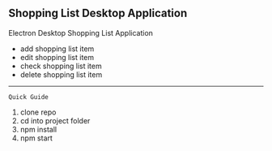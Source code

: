 Shopping List Desktop Application
----------------------------------
Electron Desktop Shopping List Application
* add shopping list item
* edit shopping list item
* check shopping list item
* delete shopping list item
----------------------------------
    Quick Guide
    
1. clone repo
2. cd into project folder 
3. npm install
4. npm start 
